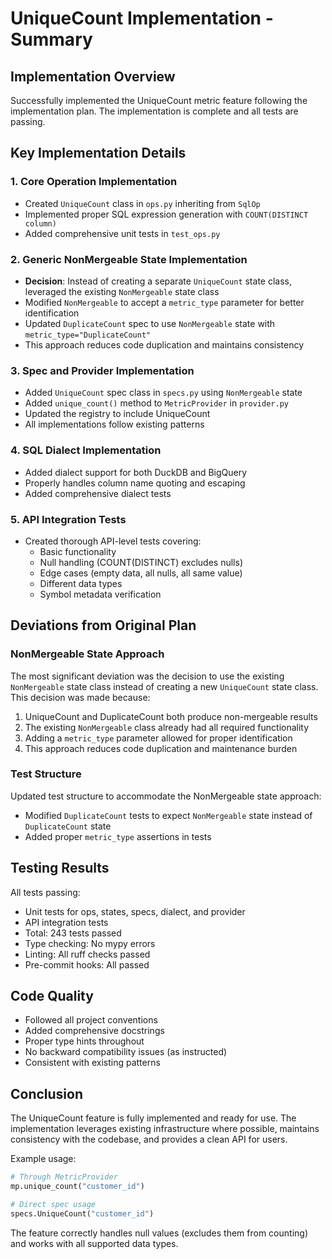 # UniqueCount Implementation - Summary

## Implementation Overview

Successfully implemented the UniqueCount metric feature following the implementation plan. The implementation is complete and all tests are passing.

## Key Implementation Details

### 1. Core Operation Implementation
- Created `UniqueCount` class in `ops.py` inheriting from `SqlOp`
- Implemented proper SQL expression generation with `COUNT(DISTINCT column)`
- Added comprehensive unit tests in `test_ops.py`

### 2. Generic NonMergeable State Implementation
- **Decision**: Instead of creating a separate `UniqueCount` state class, leveraged the existing `NonMergeable` state class
- Modified `NonMergeable` to accept a `metric_type` parameter for better identification
- Updated `DuplicateCount` spec to use `NonMergeable` state with `metric_type="DuplicateCount"`
- This approach reduces code duplication and maintains consistency

### 3. Spec and Provider Implementation
- Added `UniqueCount` spec class in `specs.py` using `NonMergeable` state
- Added `unique_count()` method to `MetricProvider` in `provider.py`
- Updated the registry to include UniqueCount
- All implementations follow existing patterns

### 4. SQL Dialect Implementation
- Added dialect support for both DuckDB and BigQuery
- Properly handles column name quoting and escaping
- Added comprehensive dialect tests

### 5. API Integration Tests
- Created thorough API-level tests covering:
  - Basic functionality
  - Null handling (COUNT(DISTINCT) excludes nulls)
  - Edge cases (empty data, all nulls, all same value)
  - Different data types
  - Symbol metadata verification

## Deviations from Original Plan

### NonMergeable State Approach
The most significant deviation was the decision to use the existing `NonMergeable` state class instead of creating a new `UniqueCount` state class. This decision was made because:
1. UniqueCount and DuplicateCount both produce non-mergeable results
2. The existing `NonMergeable` class already had all required functionality
3. Adding a `metric_type` parameter allowed for proper identification
4. This approach reduces code duplication and maintenance burden

### Test Structure
Updated test structure to accommodate the NonMergeable state approach:
- Modified `DuplicateCount` tests to expect `NonMergeable` state instead of `DuplicateCount` state
- Added proper `metric_type` assertions in tests

## Testing Results

All tests passing:
- Unit tests for ops, states, specs, dialect, and provider
- API integration tests
- Total: 243 tests passed
- Type checking: No mypy errors
- Linting: All ruff checks passed
- Pre-commit hooks: All passed

## Code Quality

- Followed all project conventions
- Added comprehensive docstrings
- Proper type hints throughout
- No backward compatibility issues (as instructed)
- Consistent with existing patterns

## Conclusion

The UniqueCount feature is fully implemented and ready for use. The implementation leverages existing infrastructure where possible, maintains consistency with the codebase, and provides a clean API for users.

Example usage:
```python
# Through MetricProvider
mp.unique_count("customer_id")

# Direct spec usage
specs.UniqueCount("customer_id")
```

The feature correctly handles null values (excludes them from counting) and works with all supported data types.
